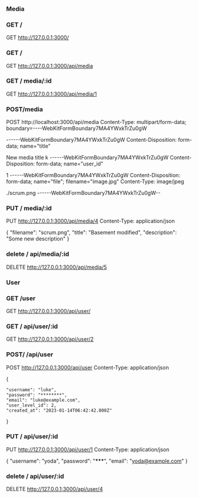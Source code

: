 ### Media

### GET /

GET http://127.0.0.1:3000/

### GET /

GET http://127.0.0.1:3000/api/media

### GET / media/:id

GET http://127.0.0.1:3000/api/media/1

### POST/media

POST http://localhost:3000/api/media
Content-Type: multipart/form-data; boundary=----WebKitFormBoundary7MA4YWxkTrZu0gW

------WebKitFormBoundary7MA4YWxkTrZu0gW
Content-Disposition: form-data; name="title"

New media title k
------WebKitFormBoundary7MA4YWxkTrZu0gW
Content-Disposition: form-data; name="user_id"

1
------WebKitFormBoundary7MA4YWxkTrZu0gW
Content-Disposition: form-data; name="file"; filename="image.jpg"
Content-Type: image/jpeg

./scrum.png
------WebKitFormBoundary7MA4YWxkTrZu0gW--

### PUT / media/:id

PUT http://127.0.0.1:3000/api/media/4
Content-Type: application/json

{
"filename": "scrum.png",
"title": "Basement modified",
"description": "Some new description"
}

### delete / api/media/:id

DELETE http://127.0.0.1:3000/api/media/5

### User

### GET /user

GET http://127.0.0.1:3000/api/user/

### GET / api/user/:id

GET http://127.0.0.1:3000/api/user/2

### POST/ /api/user

POST http://127.0.0.1:3000/api/user
Content-Type: application/json

{

    "username": "luke",
    "password": "********",
    "email": "luke@example.com",
    "user_level_id": 2,
    "created_at": "2023-01-14T06:42:42.000Z"

}

### PUT / api/user/:id

PUT http://127.0.0.1:3000/api/user/1
Content-Type: application/json

{
"username": "yoda",
"password": "****\*\*\*****",
"email": "yoda@example.com"
}

### delete / api/user/:id

DELETE http://127.0.0.1:3000/api/user/4
